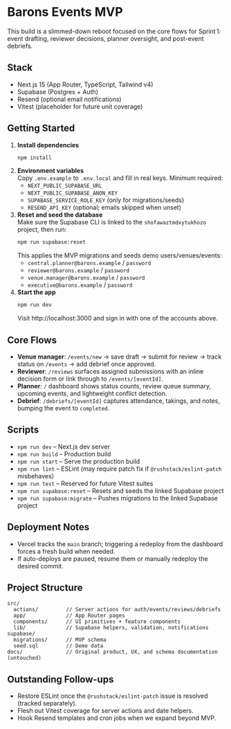 # Barons Events MVP

This build is a slimmed-down reboot focused on the core flows for Sprint 1: event drafting, reviewer decisions, planner oversight, and post-event debriefs.

## Stack
- Next.js 15 (App Router, TypeScript, Tailwind v4)
- Supabase (Postgres + Auth)
- Resend (optional email notifications)
- Vitest (placeholder for future unit coverage)

## Getting Started
1. **Install dependencies**
   ```bash
   npm install
   ```
2. **Environment variables**  
   Copy `.env.example` to `.env.local` and fill in real keys. Minimum required:
   - `NEXT_PUBLIC_SUPABASE_URL`
   - `NEXT_PUBLIC_SUPABASE_ANON_KEY`
   - `SUPABASE_SERVICE_ROLE_KEY` (only for migrations/seeds)
   - `RESEND_API_KEY` (optional; emails skipped when unset)
3. **Reset and seed the database**  
   Make sure the Supabase CLI is linked to the `shofawaztmdxytukhozo` project, then run:
   ```bash
   npm run supabase:reset
   ```
   This applies the MVP migrations and seeds demo users/venues/events:
   - `central.planner@barons.example` / `password`
   - `reviewer@barons.example` / `password`
   - `venue.manager@barons.example` / `password`
   - `executive@barons.example` / `password`
4. **Start the app**
   ```bash
   npm run dev
   ```
   Visit http://localhost:3000 and sign in with one of the accounts above.

## Core Flows
- **Venue manager**: `/events/new` → save draft → submit for review → track status on `/events` → add debrief once approved.
- **Reviewer**: `/reviews` surfaces assigned submissions with an inline decision form or link through to `/events/[eventId]`.
- **Planner**: `/` dashboard shows status counts, review queue summary, upcoming events, and lightweight conflict detection.
- **Debrief**: `/debriefs/[eventId]` captures attendance, takings, and notes, bumping the event to `completed`.

## Scripts
- `npm run dev` – Next.js dev server
- `npm run build` – Production build
- `npm run start` – Serve the production build
- `npm run lint` – ESLint (may require patch fix if `@rushstack/eslint-patch` misbehaves)
- `npm run test` – Reserved for future Vitest suites
- `npm run supabase:reset` – Resets and seeds the linked Supabase project
- `npm run supabase:migrate` – Pushes migrations to the linked Supabase project

## Deployment Notes
- Vercel tracks the `main` branch; triggering a redeploy from the dashboard forces a fresh build when needed.
- If auto-deploys are paused, resume them or manually redeploy the desired commit.

## Project Structure
```
src/
  actions/         // Server actions for auth/events/reviews/debriefs
  app/             // App Router pages
  components/      // UI primitives + feature components
  lib/             // Supabase helpers, validation, notifications
supabase/
  migrations/      // MVP schema
  seed.sql         // Demo data
docs/              // Original product, UX, and schema documentation (untouched)
```

## Outstanding Follow-ups
- Restore ESLint once the `@rushstack/eslint-patch` issue is resolved (tracked separately).
- Flesh out Vitest coverage for server actions and date helpers.
- Hook Resend templates and cron jobs when we expand beyond MVP.
